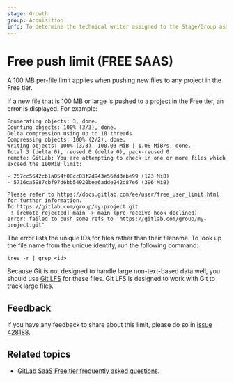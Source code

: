 ```yaml
---
stage: Growth
group: Acquisition
info: To determine the technical writer assigned to the Stage/Group associated with this page, see https://about.gitlab.com/handbook/product/ux/technical-writing/#assignments
---
```


# Free push limit **(FREE SAAS)**

A 100 MB per-file limit applies when pushing new files to any project in the Free tier.

If a new file that is 100 MB or large is pushed to a project in the Free tier, an error is displayed. For example:

```shell
Enumerating objects: 3, done.
Counting objects: 100% (3/3), done.
Delta compression using up to 10 threads
Compressing objects: 100% (2/2), done.
Writing objects: 100% (3/3), 100.03 MiB | 1.08 MiB/s, done.
Total 3 (delta 0), reused 0 (delta 0), pack-reused 0
remote: GitLab: You are attempting to check in one or more files which exceed the 100MiB limit:

- 257cc5642cb1a054f08cc83f2d943e56fd3ebe99 (123 MiB)
- 5716ca5987cbf97d6bb54920bea6adde242d87e6 (396 MiB)

Please refer to https://docs.gitlab.com/ee/user/free_user_limit.html for further information.
To https://gitlab.com/group/my-project.git
 ! [remote rejected] main -> main (pre-receive hook declined)
error: failed to push some refs to 'https://gitlab.com/group/my-project.git'
```

The error lists the unique IDs for files rather than their filename. To look up the file name from the unique identify, run the following command:

```shell
tree -r | grep <id>
```

Because Git is not designed to handle large non-text-based data well, you should use [Git LFS](../topics/git/lfs/index.md) for these files.
Git LFS is designed to work with Git to track large files.

## Feedback

If you have any feedback to share about this limit, please do so in
[issue 428188](https://gitlab.com/gitlab-org/gitlab/-/issues/428188).

## Related topics

- [GitLab SaaS Free tier frequently asked questions](https://about.gitlab.com/pricing/faq-efficient-free-tier/).
